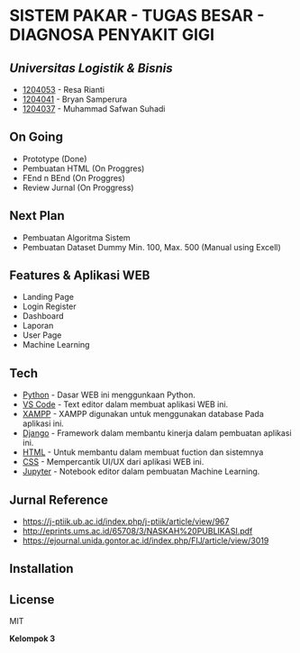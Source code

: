# SISTEM PAKAR - TUGAS BESAR - DIAGNOSA PENYAKIT GIGI
## _Universitas Logistik & Bisnis_

- [1204053](https://github.com/resa23) - Resa Rianti
- [1204041](https://github.com/BryanFlava) - Bryan Samperura
- [1204037](https://github.com/safwansheamus) - Muhammad Safwan Suhadi

## On Going
- Prototype (Done)
- Pembuatan HTML (On Proggres)
- FEnd n BEnd (On Proggres)
- Review Jurnal (On Proggress)

## Next Plan
- Pembuatan Algoritma Sistem
- Pembuatan Dataset Dummy Min. 100, Max. 500 (Manual using Excell)

## Features & Aplikasi WEB

- Landing Page
- Login Register
- Dashboard
- Laporan
- User Page
- Machine Learning

## Tech

- [Python](https://www.python.org/) - Dasar WEB ini menggunkaan Python.
- [VS Code](https://code.visualstudio.com/) - Text editor dalam membuat aplikasi WEB ini.
- [XAMPP](https://www.apachefriends.org/) - XAMPP digunakan untuk menggunakan database Pada aplikasi ini.
- [Django](https://www.djangoproject.com/) - Framework dalam membantu kinerja dalam pembuatan aplikasi ini.
- [HTML](https://www.w3schools.com/html/) - Untuk membantu dalam membuat fuction dan sistemnya
- [CSS](https://www.w3schools.com/css/) - Mempercantik UI/UX dari aplikasi WEB ini.
- [Jupyter](https://jupyter.org/) - Notebook editor dalam pembuatan Machine Learning.

## Jurnal Reference
- https://j-ptiik.ub.ac.id/index.php/j-ptiik/article/view/967 
- http://eprints.ums.ac.id/65708/3/NASKAH%20PUBLIKASI.pdf
- https://ejournal.unida.gontor.ac.id/index.php/FIJ/article/view/3019
## Installation


## License

MIT

**Kelompok 3**
